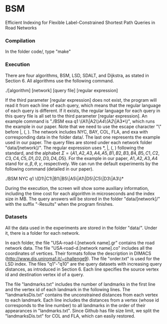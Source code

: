 # BSM
Efficient Indexing for Flexible Label-Constrained Shortest Path Queries in Road Networks

### Compilation

In the folder code/, type "make"

### Execution

There are four algorithms, BSM, LSD, SDALT, and Dijkstra, as stated in Section 6. All algorithms use the following command.

./[algorithm] [network] [query file] [regular expression]

If the third parameter [regular expression] does not exist, the program will read it from each line of each query, which means that the regular language of each query is different. If it exists, the regular language for each query in this query file is all set to the third parameter [regular expression]. An example command is "./BSM exa q1 \\(A1\\|A2\\)*A4\\(A2*\\|A3*\\)", which runs the example in our paper. Note that we need to use the escape character "\\" before |, (, ). The network includes NYC, BAY, COL, FLA, and exa with corresponding data in the folder data/. The last one represents the example used in our paper. The query files are stored under each network folder "data/[network]/". The regular expression uses *, |, (, ) following the standard, and the alphabet $\Sigma=\{A1, A2, A3, A4, A5, B1, B2, B3, B4, B5, C1, C2, C3, C4, C5, D1, D2, D3, D4, D5\}$. For the example in our paper, $A1, A2, A3, A4$ stand for $\alpha,\beta,\theta,\gamma$, respectively. We can run the default experiments by the following command (detailed in our paper).

./BSM NYC q1 \\(D1\\|C1\\|B1\\|B5\\|A5\\|A1\\|D5\\|C5\\|D3\\|A3\\)*

During the execution, the screen will show some auxiliary information, including the time cost for each algorithm in microseconds and the index size in MB. The query answers will be stored in the folder "data/[network]/" with the suffix "-Results" when the program finishes.

### Datasets

All the data used in the experiments are stored in the folder "data/". Under it, there is a folder for each network. 

In each folder, the file "USA-road-l.[network name].gr" contains the road network data. The file "USA-road-d.[network name].co" includes all the coordinates of vertices. Their formats follow the description in DIMACS (http://www.dis.uniroma1.it/~challenge9). The file "order.txt" is used for the LSD index. The files "q1"-"q10" are the query datasets with increasing query distances, as introduced in Section 6. Each line specifies the source vertex id and destination vertex id of a query. 

The file "landmarks.txt" includes the number of landmarks in the first line and the vertex id of each landmark in the following lines. The "landmarksDis.txt" contains the unconstrained distances from each vertex to each landmark. Each line includes the distances from a vertex (whose id corresponds to the line number) to all landmarks in the order of their appearances in "landmarks.txt". Since Github has file size limit, we split the "landmarksDis.txt" for COL and FLA, which can easily restored.

